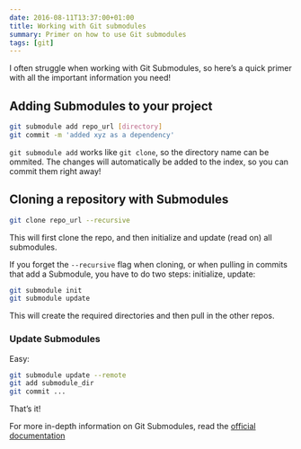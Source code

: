 ```yaml
---
date: 2016-08-11T13:37:00+01:00
title: Working with Git submodules
summary: Primer on how to use Git submodules
tags: [git]
---
```


I often struggle when working with Git Submodules, so here’s a quick primer with all the important information you need!

## Adding Submodules to your project

```sh
git submodule add repo_url [directory]
git commit -m 'added xyz as a dependency'
```

`git submodule add` works like `git clone`, so the directory name can be ommited. The changes will automatically be added to the index, so you can commit them right away!

## Cloning a repository with Submodules

```sh
git clone repo_url --recursive
```

This will first clone the repo, and then initialize and update (read on) all submodules.

If you forget the `--recursive` flag when cloning, or when pulling in commits that add a Submodule, you have to do two steps: initialize, update:

```sh
git submodule init
git submodule update
```

This will create the required directories and then pull in the other repos.

### Update Submodules

Easy:

```sh
git submodule update --remote
git add submodule_dir
git commit ...
```

That’s it!

For more in-depth information on Git Submodules, read the [official documentation](https://git-scm.com/book/en/v2/Git-Tools-Submodules)
